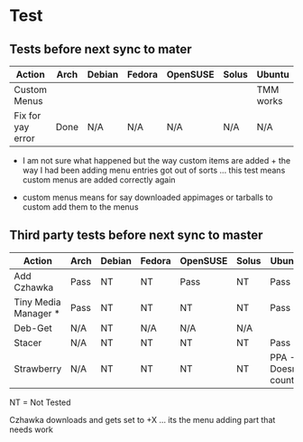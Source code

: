# Test

## Tests before next sync to mater

| Action            | Arch | Debian | Fedora | OpenSUSE | Solus | Ubuntu    |
|-------------------|------|--------|--------|----------|-------|-----------|
| Custom Menus      |      |        |        |          |       | TMM works |
| Fix for yay error | Done | N/A    | N/A    | N/A      | N/A   | N/A       |

- I am not sure what happened but the way custom items are added + the way I had been adding menu entries got out of sorts ... this test means custom menus are added correctly again

- custom menus means for say downloaded appimages or tarballs to custom add them to the menus

## Third party tests before next sync to master

| Action                | Arch | Debian | Fedora | OpenSUSE | Solus | Ubuntu              |
|-----------------------|------|--------|--------|----------|-------|---------------------|
| Add Czhawka           | Pass | NT     | NT     | Pass        | NT    | Pass                |
| Tiny Media Manager \* | Pass | NT     | NT     | NT       | NT    | Pass                |
| Deb-Get               | N/A  | NT     | N/A    | N/A      | N/A   |                     |
| Stacer                | N/A  | NT     | NT     | NT       | NT    | Pass                |
| Strawberry            | N/A  | NT     | NT     | NT       | NT    | PPA - Doesn't count |


NT = Not Tested

Czhawka downloads and gets set to +X ... its the menu adding part that needs work 